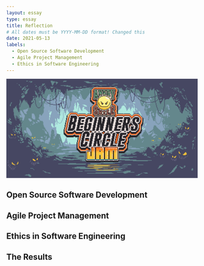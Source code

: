 ```yaml
---
layout: essay
type: essay
title: Reflection
# All dates must be YYYY-MM-DD format! Changed this
date: 2021-05-13
labels:
  - Open Source Software Development
  - Agile Project Management
  - Ethics in Software Engineering
---
```


<img class="ui medium right floated rounded image" src="../images/beginnersgamejam.png">

## Open Source Software Development

## Agile Project Management

## Ethics in Software Engineering

## The Results
